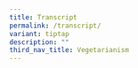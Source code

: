 ```yaml
---
title: Transcript
permalink: /transcript/
variant: tiptap
description: ""
third_nav_title: Vegetarianism
---
```

